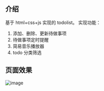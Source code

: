 ## 介绍
基于 html+css+js 实现的 todolist。
实现功能：
1. 添加、删除、更新待做事项
2. 待做事项定时提醒
3. 简易音乐播放器
4. todo 分类筛选
## 页面效果
![image](https://github.com/user-attachments/assets/b1e4d9f5-11d7-48d4-81cc-89babad43ac2)


